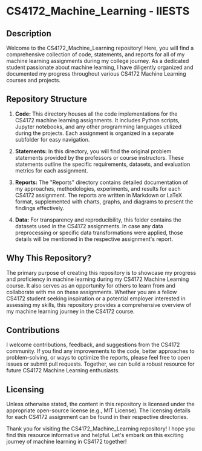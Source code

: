 # CS4172_Machine_Learning - IIESTS

## Description
Welcome to the CS4172_Machine_Learning repository! Here, you will find a comprehensive collection of code, statements, and reports for all of my machine learning assignments during my college journey. As a dedicated student passionate about machine learning, I have diligently organized and documented my progress throughout various CS4172 Machine Learning courses and projects.

## Repository Structure
1. **Code:** This directory houses all the code implementations for the CS4172 machine learning assignments. It includes Python scripts, Jupyter notebooks, and any other programming languages utilized during the projects. Each assignment is organized in a separate subfolder for easy navigation.

2. **Statements:** In this directory, you will find the original problem statements provided by the professors or course instructors. These statements outline the specific requirements, datasets, and evaluation metrics for each assignment.

3. **Reports:** The "Reports" directory contains detailed documentation of my approaches, methodologies, experiments, and results for each CS4172 assignment. The reports are written in Markdown or LaTeX format, supplemented with charts, graphs, and diagrams to present the findings effectively.

4. **Data:** For transparency and reproducibility, this folder contains the datasets used in the CS4172 assignments. In case any data preprocessing or specific data transformations were applied, those details will be mentioned in the respective assignment's report.

## Why This Repository?
The primary purpose of creating this repository is to showcase my progress and proficiency in machine learning during my CS4172 Machine Learning course. It also serves as an opportunity for others to learn from and collaborate with me on these assignments. Whether you are a fellow CS4172 student seeking inspiration or a potential employer interested in assessing my skills, this repository provides a comprehensive overview of my machine learning journey in the CS4172 course.

## Contributions
I welcome contributions, feedback, and suggestions from the CS4172 community. If you find any improvements to the code, better approaches to problem-solving, or ways to optimize the reports, please feel free to open issues or submit pull requests. Together, we can build a robust resource for future CS4172 Machine Learning enthusiasts.

## Licensing
Unless otherwise stated, the content in this repository is licensed under the appropriate open-source license (e.g., MIT License). The licensing details for each CS4172 assignment can be found in their respective directories.

Thank you for visiting the CS4172_Machine_Learning repository! I hope you find this resource informative and helpful. Let's embark on this exciting journey of machine learning in CS4172 together!
